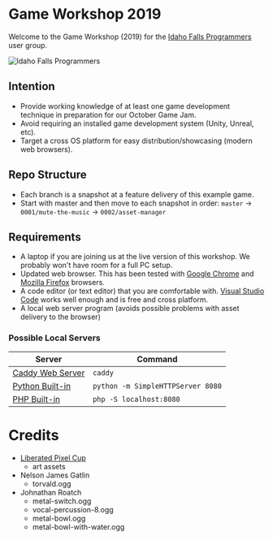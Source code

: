 # Game Workshop 2019

Welcome to the Game Workshop (2019) for the [Idaho Falls Programmers][ifp] user group.

![Idaho Falls Programmers](http://i.critrussell.net/assets/efLGNJdbJK.png)

## Intention

- Provide working knowledge of at least one game development technique in preparation for our October Game Jam.
- Avoid requiring an installed game development system (Unity, Unreal, etc).
- Target a cross OS platform for easy distribution/showcasing (modern web browsers).

## Repo Structure

- Each branch is a snapshot at a feature delivery of this example game.
- Start with master and then move to each snapshot in order: `master` → `0001/mute-the-music` → `0002/asset-manager`

## Requirements

- A laptop if you are joining us at the live version of this workshop. We probably won't have room for a full PC setup.
- Updated web browser. This has been tested with [Google Chrome][gch] and [Mozilla Firefox][ffx] browsers.
- A code editor (or text editor) that you are comfortable with. [Visual Studio Code][vsc] works well enough and is free and cross platform.
- A local web server program (avoids possible problems with asset delivery to the browser)

### Possible Local Servers

| Server | Command |
| ------ | ------- |
| [Caddy Web Server][cdy] | `caddy` |
| [Python Built-in][pyn] | `python -m SimpleHTTPServer 8080` |
| [PHP Built-in][php] | `php -S localhost:8080` |

# Credits
- [Liberated Pixel Cup][lpc]
    - art assets
- Nelson James Gatlin
    - torvald.ogg
- Johnathan Roatch
    - metal-switch.ogg
    - vocal-percussion-8.ogg
    - metal-bowl.ogg
    - metal-bowl-with-water.ogg

[ifp]: https://www.meetup.com/IFProgrammers/ "Idaho Falls Programmers"
[gch]: https://www.google.com/chrome/ "Google Chrome"
[ffx]: https://www.mozilla.org/en-US/firefox/ "Mozilla Firefox"
[vsc]: https://code.visualstudio.com/ "Visual Studio Code"
[php]: https://www.php.net/manual/en/features.commandline.webserver.php "PHP Built-in Web Server"
[pyn]: https://docs.python.org/2/library/simplehttpserver.html "Python Simple HTTP Server"
[cdy]: https://caddyserver.com/tutorial "Caddy Web Server"
[lpc]: http://lpc.opengameart.org/static/lpc-style-guide/ "Liberated Pixel Art"
